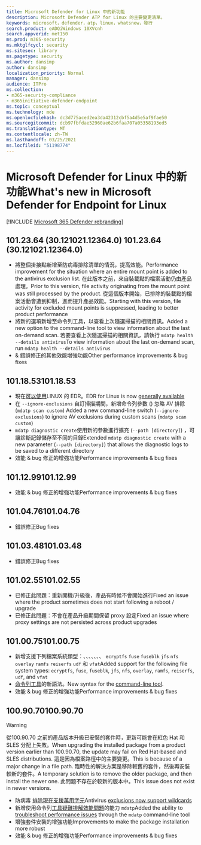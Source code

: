```yaml
---
title: Microsoft Defender for Linux 中的新功能
description: Microsoft Defender ATP for Linux 的主要變更清單。
keywords: microsoft，defender，atp，linux，whatsnew，發行
search.product: eADQiWindows 10XVcnh
search.appverid: met150
ms.prod: m365-security
ms.mktglfcycl: security
ms.sitesec: library
ms.pagetype: security
ms.author: dansimp
author: dansimp
localization_priority: Normal
manager: dansimp
audience: ITPro
ms.collection:
- m365-security-compliance
- m365initiative-defender-endpoint
ms.topic: conceptual
ms.technology: mde
ms.openlocfilehash: dc3d775aced2ea3da42312cbf5a4d5e5af9fae50
ms.sourcegitcommit: dcb97fbfdae52960ae62b6faa707a05358193ed5
ms.translationtype: MT
ms.contentlocale: zh-TW
ms.lasthandoff: 03/25/2021
ms.locfileid: "51198774"
---
```

# <a name="whats-new-in-microsoft-defender-for-endpoint-for-linux"></a><span data-ttu-id="72a0a-104">Microsoft Defender for Linux 中的新功能</span><span class="sxs-lookup"><span data-stu-id="72a0a-104">What's new in Microsoft Defender for Endpoint for Linux</span></span>

[!INCLUDE [Microsoft 365 Defender rebranding](../../includes/microsoft-defender.md)]

## <a name="1012364-30121021123640"></a><span data-ttu-id="72a0a-105">101.23.64 (30.121021.12364.0) </span><span class="sxs-lookup"><span data-stu-id="72a0a-105">101.23.64 (30.121021.12364.0)</span></span>

- <span data-ttu-id="72a0a-106">將整個掛接點新增至防病毒排除清單的情況，提高效能。</span><span class="sxs-lookup"><span data-stu-id="72a0a-106">Performance improvement for the situation where an entire mount point is added to the antivirus exclusion list.</span></span> <span data-ttu-id="72a0a-107">在此版本之前，來自裝載點的檔案活動仍由產品處理。</span><span class="sxs-lookup"><span data-stu-id="72a0a-107">Prior to this version, file activity originating from the mount point was still processed by the product.</span></span> <span data-ttu-id="72a0a-108">從這個版本開始，已排除的裝載點的檔案活動會遭到抑制，進而提升產品效能。</span><span class="sxs-lookup"><span data-stu-id="72a0a-108">Starting with this version, file activity for excluded mount points is suppressed, leading to better product performance</span></span>
- <span data-ttu-id="72a0a-109">將新的選項新增至命令列工具，以查看上次隨選掃描的相關資訊。</span><span class="sxs-lookup"><span data-stu-id="72a0a-109">Added a new option to the command-line tool to view information about the last on-demand scan.</span></span> <span data-ttu-id="72a0a-110">若要查看上次隨選掃描的相關資訊，請執行 `mdatp health --details antivirus`</span><span class="sxs-lookup"><span data-stu-id="72a0a-110">To view information about the last on-demand scan, run `mdatp health --details antivirus`</span></span>
- <span data-ttu-id="72a0a-111">& 錯誤修正的其他效能增強功能</span><span class="sxs-lookup"><span data-stu-id="72a0a-111">Other performance improvements & bug fixes</span></span>

## <a name="1011853"></a><span data-ttu-id="72a0a-112">101.18.53</span><span class="sxs-lookup"><span data-stu-id="72a0a-112">101.18.53</span></span>

- <span data-ttu-id="72a0a-113">現在[可以使用](https://techcommunity.microsoft.com/t5/microsoft-defender-for-endpoint/edr-for-linux-is-now-is-generally-available/ba-p/2048539)LINUX 的 EDR。</span><span class="sxs-lookup"><span data-stu-id="72a0a-113">EDR for Linux is now [generally available](https://techcommunity.microsoft.com/t5/microsoft-defender-for-endpoint/edr-for-linux-is-now-is-generally-available/ba-p/2048539)</span></span>
- <span data-ttu-id="72a0a-114">在 `--ignore-exclusions` 自訂掃描期間，新增命令列參數 () 忽略 AV 排除 (`mdatp scan custom`) </span><span class="sxs-lookup"><span data-stu-id="72a0a-114">Added a new command-line switch (`--ignore-exclusions`) to ignore AV exclusions during custom scans (`mdatp scan custom`)</span></span>
- <span data-ttu-id="72a0a-115">`mdatp diagnostic create`使用新的參數進行擴充 (`--path [directory]`) ，可讓診斷記錄儲存至不同的目錄</span><span class="sxs-lookup"><span data-stu-id="72a0a-115">Extended `mdatp diagnostic create` with a new parameter (`--path [directory]`) that allows the diagnostic logs to be saved to a different directory</span></span>
- <span data-ttu-id="72a0a-116">效能 & bug 修正的增強功能</span><span class="sxs-lookup"><span data-stu-id="72a0a-116">Performance improvements & bug fixes</span></span>

## <a name="1011299"></a><span data-ttu-id="72a0a-117">101.12.99</span><span class="sxs-lookup"><span data-stu-id="72a0a-117">101.12.99</span></span>

- <span data-ttu-id="72a0a-118">效能 & bug 修正的增強功能</span><span class="sxs-lookup"><span data-stu-id="72a0a-118">Performance improvements & bug fixes</span></span>

## <a name="1010476"></a><span data-ttu-id="72a0a-119">101.04.76</span><span class="sxs-lookup"><span data-stu-id="72a0a-119">101.04.76</span></span>

- <span data-ttu-id="72a0a-120">錯誤修正</span><span class="sxs-lookup"><span data-stu-id="72a0a-120">Bug fixes</span></span>

## <a name="1010348"></a><span data-ttu-id="72a0a-121">101.03.48</span><span class="sxs-lookup"><span data-stu-id="72a0a-121">101.03.48</span></span>

- <span data-ttu-id="72a0a-122">錯誤修正</span><span class="sxs-lookup"><span data-stu-id="72a0a-122">Bug fixes</span></span>

## <a name="1010255"></a><span data-ttu-id="72a0a-123">101.02.55</span><span class="sxs-lookup"><span data-stu-id="72a0a-123">101.02.55</span></span>

- <span data-ttu-id="72a0a-124">已修正此問題：重新開機/升級後，產品有時候不會開始進行</span><span class="sxs-lookup"><span data-stu-id="72a0a-124">Fixed an issue where the product sometimes does not start following a reboot / upgrade</span></span>
- <span data-ttu-id="72a0a-125">已修正此問題：不會在產品升級期間保留 proxy 設定</span><span class="sxs-lookup"><span data-stu-id="72a0a-125">Fixed an issue where proxy settings are not persisted across product upgrades</span></span>

## <a name="1010075"></a><span data-ttu-id="72a0a-126">101.00.75</span><span class="sxs-lookup"><span data-stu-id="72a0a-126">101.00.75</span></span>

- <span data-ttu-id="72a0a-127">新增支援下列檔案系統類型：、、、、、、、 `ecryptfs` `fuse` `fuseblk` `jfs` `nfs` `overlay` `ramfs` `reiserfs` `udf` 和 `vfat`</span><span class="sxs-lookup"><span data-stu-id="72a0a-127">Added support for the following file system types: `ecryptfs`, `fuse`, `fuseblk`, `jfs`, `nfs`, `overlay`, `ramfs`, `reiserfs`, `udf`, and `vfat`</span></span>
- <span data-ttu-id="72a0a-128">[命令列工具](linux-resources.md#configure-from-the-command-line)的新語法。</span><span class="sxs-lookup"><span data-stu-id="72a0a-128">New syntax for the [command-line tool](linux-resources.md#configure-from-the-command-line).</span></span>
- <span data-ttu-id="72a0a-129">效能 & bug 修正的增強功能</span><span class="sxs-lookup"><span data-stu-id="72a0a-129">Performance improvements & bug fixes</span></span>

## <a name="1009070"></a><span data-ttu-id="72a0a-130">100.90.70</span><span class="sxs-lookup"><span data-stu-id="72a0a-130">100.90.70</span></span>

> [!WARNING]
> <span data-ttu-id="72a0a-131">從100.90.70 之前的產品版本升級已安裝的套件時，更新可能會在紅色 Hat 和 SLES 分配上失敗。</span><span class="sxs-lookup"><span data-stu-id="72a0a-131">When upgrading the installed package from a product version earlier than 100.90.70, the update may fail on Red Hat-based and SLES distributions.</span></span> <span data-ttu-id="72a0a-132">這是因為檔案路徑中的主要變更。</span><span class="sxs-lookup"><span data-stu-id="72a0a-132">This is because of a major change in a file path.</span></span> <span data-ttu-id="72a0a-133">臨時性的解決方案是移除較舊的套件，然後再安裝較新的套件。</span><span class="sxs-lookup"><span data-stu-id="72a0a-133">A temporary solution is to remove the older package, and then install the newer one.</span></span> <span data-ttu-id="72a0a-134">此問題不存在於較新的版本中。</span><span class="sxs-lookup"><span data-stu-id="72a0a-134">This issue does not exist in newer versions.</span></span>

- <span data-ttu-id="72a0a-135">防病毒 [排除現在支援萬用字元](linux-exclusions.md#supported-exclusion-types)</span><span class="sxs-lookup"><span data-stu-id="72a0a-135">Antivirus [exclusions now support wildcards](linux-exclusions.md#supported-exclusion-types)</span></span>
- <span data-ttu-id="72a0a-136">新增使用命令列[工具疑難排解效能問題](linux-support-perf.md)的能力 `mdatp`</span><span class="sxs-lookup"><span data-stu-id="72a0a-136">Added the ability to [troubleshoot performance issues](linux-support-perf.md) through the `mdatp` command-line tool</span></span>
- <span data-ttu-id="72a0a-137">增強套件安裝的增強功能</span><span class="sxs-lookup"><span data-stu-id="72a0a-137">Improvements to make the package installation more robust</span></span>
- <span data-ttu-id="72a0a-138">效能 & bug 修正的增強功能</span><span class="sxs-lookup"><span data-stu-id="72a0a-138">Performance improvements & bug fixes</span></span>

